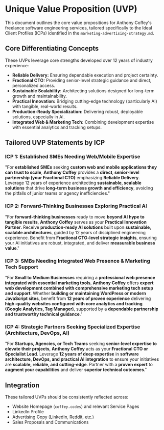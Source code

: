 # Unique Value Proposition (UVP)

This document outlines the core value propositions for Anthony Coffey's freelance software engineering services, tailored specifically to the Ideal Client Profiles (ICPs) identified in the `marketing-advertising-strategy.md`.

## Core Differentiating Concepts

These UVPs leverage core strengths developed over 12 years of industry experience:

* **Reliable Delivery:** Ensuring dependable execution and project certainty.
* **Fractional CTO:** Providing senior-level strategic guidance and direct, personalized access.
* **Sustainable Scalability:** Architecting solutions designed for long-term growth and maintainability.
* **Practical Innovation:** Bridging cutting-edge technology (particularly AI) with tangible, real-world results.
* **Production-Ready Specialization:** Delivering robust, deployable solutions, especially in AI.
* **Integrated Web & Marketing Tech:** Combining development expertise with essential analytics and tracking setups.

## Tailored UVP Statements by ICP

### ICP 1: Established SMEs Needing Web/Mobile Expertise

"For **established SMEs** seeking **custom web and mobile applications they can trust to scale**, **Anthony Coffey** provides a **direct, senior-level partnership (your Fractional CTO)** emphasizing **Reliable Delivery**. Leverage 12 years of experience architecting **sustainable, scalable solutions** that drive **long-term business growth and efficiency**, avoiding the pitfalls of junior teams or agency inefficiencies."

### ICP 2: Forward-Thinking Businesses Exploring Practical AI

"For **forward-thinking businesses** ready to move **beyond AI hype to tangible results**, **Anthony Coffey** serves as your **Practical Innovation Partner**. Receive **production-ready AI solutions** built upon **sustainable, scalable architectures**, guided by 12 years of disciplined engineering experience. Benefit from **Fractional CTO-level strategic insights**, ensuring your AI initiatives are robust, integrated, and deliver **measurable business value**."

### ICP 3: SMBs Needing Integrated Web Presence & Marketing Tech Support

"For **Small to Medium Businesses** requiring a **professional web presence integrated with essential marketing tools**, **Anthony Coffey** offers **expert web development combined with comprehensive marketing tech setup and support**. Whether **building or maintaining WordPress or modern JavaScript sites**, benefit from **12 years of proven experience** delivering **high-quality websites configured with core analytics and tracking (Google Analytics, Tag Manager)**, supported by a **dependable partnership and trustworthy technical guidance**."

### ICP 4: Strategic Partners Seeking Specialized Expertise (Architecture, DevOps, AI)

"For **Startups, Agencies, or Tech Teams** seeking **senior-level expertise to elevate their projects**, **Anthony Coffey** acts as your **Fractional CTO or Specialist Lead**. Leverage **12 years of deep expertise** in **software architecture, DevOps, and practical AI integration** to ensure your initiatives are **scalable, reliable, and cutting-edge**. Partner with a **proven expert** to **augment your capabilities** and deliver **superior technical outcomes**."

## Integration

These tailored UVPs should be consistently reflected across:

* Website Homepage (`coffey.codes`) and relevant Service Pages
* LinkedIn Profile
* Advertising Copy (LinkedIn, Reddit, etc.)
* Sales Proposals and Communications
